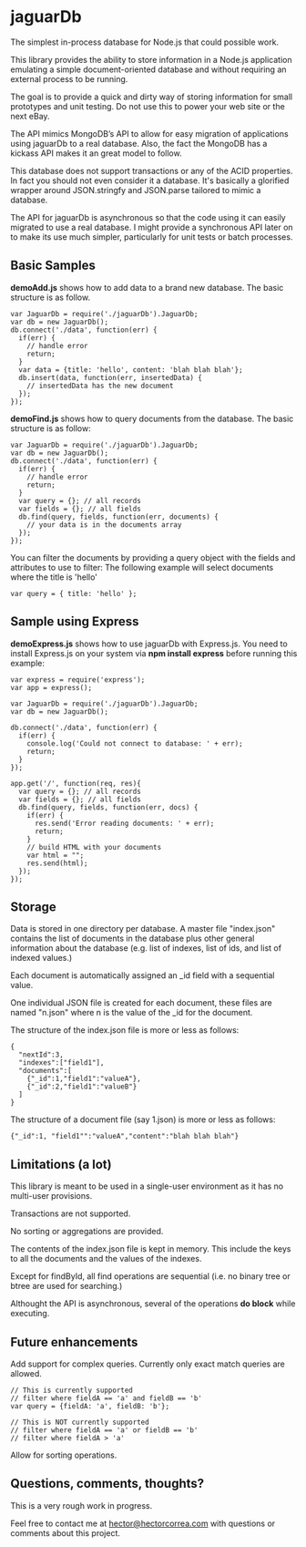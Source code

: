 jaguarDb
================
The simplest in-process database for Node.js that could possible work. 

This library provides the ability to store information in a Node.js application emulating a simple document-oriented database and without requiring an external process to be running.

The goal is to provide a quick and dirty way of storing information for small prototypes and unit testing. Do not use this to power your web site or the next eBay.

The API mimics MongoDB’s API to allow for easy migration of applications using jaguarDb to a real database. Also, the fact the MongoDB has a kickass API makes it an great model to follow.

This database does not support transactions or any of the ACID properties. In fact you should not even consider it a database. It's basically a glorified wrapper around JSON.stringfy and JSON.parse tailored to mimic a database. 

The API for jaguarDb is asynchronous so that the code using it can easily migrated to use a real database. I might provide a synchronous API later on to make its use much simpler, particularly for unit tests or batch processes.


Basic Samples
-------------
**demoAdd.js** shows how to add data to a brand new database. The basic structure is as follow.

    var JaguarDb = require('./jaguarDb').JaguarDb;
    var db = new JaguarDb();
    db.connect('./data', function(err) {
      if(err) {
        // handle error
        return;
      }
      var data = {title: 'hello', content: 'blah blah blah'};
      db.insert(data, function(err, insertedData) {
        // insertedData has the new document
      });
    });


**demoFind.js** shows how to query documents from the database. The basic structure is as follow: 

    var JaguarDb = require('./jaguarDb').JaguarDb;
    var db = new JaguarDb();
    db.connect('./data', function(err) {
      if(err) {
        // handle error
        return;
      }
      var query = {}; // all records
      var fields = {}; // all fields
      db.find(query, fields, function(err, documents) {
        // your data is in the documents array
      });
    });

You can filter the documents by providing a query object with the fields and attributes to use to filter: The following example will select documents where the title is 'hello'

    var query = { title: 'hello' };


Sample using Express
--------------------
**demoExpress.js** shows how to use jaguarDb with Express.js. You need to install Express.js on your system via **npm install express** before running this example: 

    var express = require('express');
    var app = express();

    var JaguarDb = require('./jaguarDb').JaguarDb;
    var db = new JaguarDb();

    db.connect('./data', function(err) {
      if(err) {
        console.log('Could not connect to database: ' + err);
        return;
      }
    });

    app.get('/', function(req, res){
      var query = {}; // all records
      var fields = {}; // all fields
      db.find(query, fields, function(err, docs) {
        if(err) {
          res.send('Error reading documents: ' + err);
          return;
        }
        // build HTML with your documents
        var html = "";
        res.send(html);
      });
    });


Storage
-------
Data is stored in one directory per database. A master file "index.json" contains the list of documents in the database plus other general information about the database (e.g. list of indexes, list of ids, and list of indexed values.) 

Each document is automatically assigned an _id field with a sequential value. 

One individual JSON file is created for each document, these files are named "n.json" where n is the value of the _id for the document.

The structure of the index.json file is more or less as follows:

    {
      "nextId":3,
      "indexes":["field1"],
      "documents":[
        {"_id":1,"field1":"valueA"},
        {"_id":2,"field1":"valueB"}
      ]
    }

The structure of a document file (say 1.json) is more or less as follows: 

    {"_id":1, "field1"":"valueA","content":"blah blah blah"}


Limitations (a lot)
-------------------
This library is meant to be used in a single-user environment as it has no multi-user provisions. 

Transactions are not supported.

No sorting or aggregations are provided.

The contents of the index.json file is kept in memory. This include the keys to all the documents and the values of the indexes.

Except for findById, all find operations are sequential (i.e. no binary tree or btree are used for searching.)

Althought the API is asynchronous, several of the operations **do block** while executing. 


Future enhancements
-------------------
Add support for complex queries. Currently only exact match queries are allowed.

    // This is currently supported
    // filter where fieldA == 'a' and fieldB == 'b'
    var query = {fieldA: 'a', fieldB: 'b'};

    // This is NOT currently supported
    // filter where fieldA == 'a' or fieldB == 'b'
    // filter where fieldA > 'a'


Allow for sorting operations.


Questions, comments, thoughts?
------------------------------
This is a very rough work in progress. 

Feel free to contact me at hector@hectorcorrea.com with questions or comments about this project.




